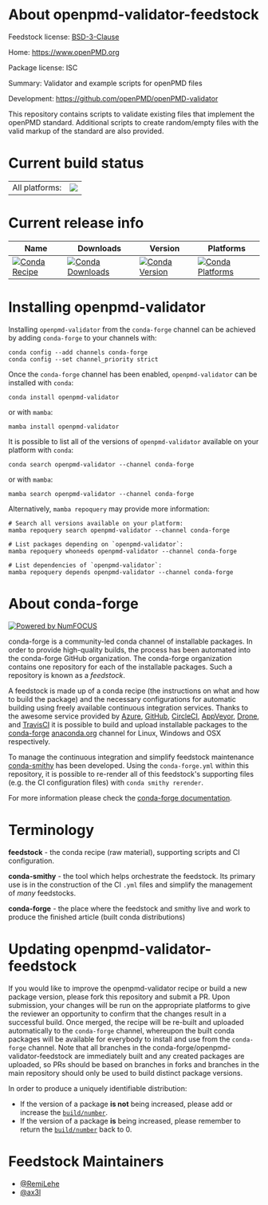 About openpmd-validator-feedstock
=================================

Feedstock license: [BSD-3-Clause](https://github.com/conda-forge/openpmd-validator-feedstock/blob/main/LICENSE.txt)

Home: https://www.openPMD.org

Package license: ISC

Summary: Validator and example scripts for openPMD files

Development: https://github.com/openPMD/openPMD-validator

This repository contains scripts to validate existing files that
implement the openPMD standard.
Additional scripts to create random/empty files with the valid markup of
the standard are also provided.


Current build status
====================


<table><tr><td>All platforms:</td>
    <td>
      <a href="https://dev.azure.com/conda-forge/feedstock-builds/_build/latest?definitionId=19386&branchName=main">
        <img src="https://dev.azure.com/conda-forge/feedstock-builds/_apis/build/status/openpmd-validator-feedstock?branchName=main">
      </a>
    </td>
  </tr>
</table>

Current release info
====================

| Name | Downloads | Version | Platforms |
| --- | --- | --- | --- |
| [![Conda Recipe](https://img.shields.io/badge/recipe-openpmd--validator-green.svg)](https://anaconda.org/conda-forge/openpmd-validator) | [![Conda Downloads](https://img.shields.io/conda/dn/conda-forge/openpmd-validator.svg)](https://anaconda.org/conda-forge/openpmd-validator) | [![Conda Version](https://img.shields.io/conda/vn/conda-forge/openpmd-validator.svg)](https://anaconda.org/conda-forge/openpmd-validator) | [![Conda Platforms](https://img.shields.io/conda/pn/conda-forge/openpmd-validator.svg)](https://anaconda.org/conda-forge/openpmd-validator) |

Installing openpmd-validator
============================

Installing `openpmd-validator` from the `conda-forge` channel can be achieved by adding `conda-forge` to your channels with:

```
conda config --add channels conda-forge
conda config --set channel_priority strict
```

Once the `conda-forge` channel has been enabled, `openpmd-validator` can be installed with `conda`:

```
conda install openpmd-validator
```

or with `mamba`:

```
mamba install openpmd-validator
```

It is possible to list all of the versions of `openpmd-validator` available on your platform with `conda`:

```
conda search openpmd-validator --channel conda-forge
```

or with `mamba`:

```
mamba search openpmd-validator --channel conda-forge
```

Alternatively, `mamba repoquery` may provide more information:

```
# Search all versions available on your platform:
mamba repoquery search openpmd-validator --channel conda-forge

# List packages depending on `openpmd-validator`:
mamba repoquery whoneeds openpmd-validator --channel conda-forge

# List dependencies of `openpmd-validator`:
mamba repoquery depends openpmd-validator --channel conda-forge
```


About conda-forge
=================

[![Powered by
NumFOCUS](https://img.shields.io/badge/powered%20by-NumFOCUS-orange.svg?style=flat&colorA=E1523D&colorB=007D8A)](https://numfocus.org)

conda-forge is a community-led conda channel of installable packages.
In order to provide high-quality builds, the process has been automated into the
conda-forge GitHub organization. The conda-forge organization contains one repository
for each of the installable packages. Such a repository is known as a *feedstock*.

A feedstock is made up of a conda recipe (the instructions on what and how to build
the package) and the necessary configurations for automatic building using freely
available continuous integration services. Thanks to the awesome service provided by
[Azure](https://azure.microsoft.com/en-us/services/devops/), [GitHub](https://github.com/),
[CircleCI](https://circleci.com/), [AppVeyor](https://www.appveyor.com/),
[Drone](https://cloud.drone.io/welcome), and [TravisCI](https://travis-ci.com/)
it is possible to build and upload installable packages to the
[conda-forge](https://anaconda.org/conda-forge) [anaconda.org](https://anaconda.org/)
channel for Linux, Windows and OSX respectively.

To manage the continuous integration and simplify feedstock maintenance
[conda-smithy](https://github.com/conda-forge/conda-smithy) has been developed.
Using the ``conda-forge.yml`` within this repository, it is possible to re-render all of
this feedstock's supporting files (e.g. the CI configuration files) with ``conda smithy rerender``.

For more information please check the [conda-forge documentation](https://conda-forge.org/docs/).

Terminology
===========

**feedstock** - the conda recipe (raw material), supporting scripts and CI configuration.

**conda-smithy** - the tool which helps orchestrate the feedstock.
                   Its primary use is in the construction of the CI ``.yml`` files
                   and simplify the management of *many* feedstocks.

**conda-forge** - the place where the feedstock and smithy live and work to
                  produce the finished article (built conda distributions)


Updating openpmd-validator-feedstock
====================================

If you would like to improve the openpmd-validator recipe or build a new
package version, please fork this repository and submit a PR. Upon submission,
your changes will be run on the appropriate platforms to give the reviewer an
opportunity to confirm that the changes result in a successful build. Once
merged, the recipe will be re-built and uploaded automatically to the
`conda-forge` channel, whereupon the built conda packages will be available for
everybody to install and use from the `conda-forge` channel.
Note that all branches in the conda-forge/openpmd-validator-feedstock are
immediately built and any created packages are uploaded, so PRs should be based
on branches in forks and branches in the main repository should only be used to
build distinct package versions.

In order to produce a uniquely identifiable distribution:
 * If the version of a package **is not** being increased, please add or increase
   the [``build/number``](https://docs.conda.io/projects/conda-build/en/latest/resources/define-metadata.html#build-number-and-string).
 * If the version of a package **is** being increased, please remember to return
   the [``build/number``](https://docs.conda.io/projects/conda-build/en/latest/resources/define-metadata.html#build-number-and-string)
   back to 0.

Feedstock Maintainers
=====================

* [@RemiLehe](https://github.com/RemiLehe/)
* [@ax3l](https://github.com/ax3l/)

